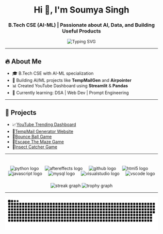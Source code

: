 <h1 align="center"><b> Hi 👋, I'm Soumya Singh </b></h1>

<h3 align="center"><b> B.Tech CSE (AI-ML) | Passionate about AI, Data, and Building Useful Products </b></h3>
<p align="center">
  <img src="https://readme-typing-svg.demolab.com?font=Fira+Code&pause=1000&center=true&vCenter=true&width=500&lines=Machine+Learning+Enthusiast;Passionate+about+AI;Web+Developer" alt="Typing SVG" />
</p>

----
## 🔥 About Me

* 🎓 B.Tech CSE with AI-ML specialization  
* 🧠 Building AI/ML projects like **TempMailGen** and **Airpointer**  
* 📊 Created YouTube Dashboard using **Streamlit** & **Pandas**  
* 🌱 Currently learning: DSA | Web Dev | Prompt Engineering

---

## 🚀 Projects

* 📈[YouTube Trending Dashboard](#coming-soon)
* 🔗[TempMail Generator Website](#coming-soon)
* 🔴[Bounce Ball Game](https://github.com/Soumya880/Bounce-Ball-game)
* 🚪[Escape The Maze Game](https://github.com/Soumya880/Escape-The-Maze-Game)
* 🐞[Insect Catcher Game](https://github.com/Soumya880/Insect-Catcher-Game)


---

<h1 align="center"></h1>


<div align="center">
  <img src="https://skillicons.dev/icons?i=py" height="60" alt="python logo"  />
  <img width="12" />
  <img src="https://cdn.jsdelivr.net/gh/devicons/devicon/icons/aftereffects/aftereffects-original.svg" height="60" alt="aftereffects logo"  />
  <img width="12" />
  <img src="https://cdn.jsdelivr.net/gh/devicons/devicon/icons/github/github-original.svg" height="60" alt="github logo"  />
  <img width="12" />
  <img src="https://cdn.jsdelivr.net/gh/devicons/devicon/icons/html5/html5-original.svg" height="60" alt="html5 logo"  />
  <img width="12" />
  <img src="https://cdn.jsdelivr.net/gh/devicons/devicon/icons/javascript/javascript-original.svg" height="60" alt="javascript logo"  />
  <img width="12" />
  <img src="https://cdn.jsdelivr.net/gh/devicons/devicon/icons/mysql/mysql-original.svg" height="60" alt="mysql logo"  />
  <img width="12" />
  <img src="https://cdn.jsdelivr.net/gh/devicons/devicon/icons/visualstudio/visualstudio-plain.svg" height="60" alt="visualstudio logo"  />
  <img width="12" />
  <img src="https://cdn.jsdelivr.net/gh/devicons/devicon/icons/vscode/vscode-original.svg" height="60" alt="vscode logo"  />
</div>

###


<div align="center">
  <img src="https://streak-stats.demolab.com?user=Soumya880&locale=en&mode=daily&theme=dracula&hide_border=false&border_radius=5&order=3" height="150" alt="streak graph"  />
  <img src="https://github-profile-trophy.vercel.app?username=Soumya880&theme=dracula&column=-1&row=1&margin-w=8&margin-h=8&no-bg=false&no-frame=false&order=4" height="150" alt="trophy graph"  />
</div>

---

![Snake animation](https://github.com/Soumya880/Soumya880/blob/output/snake.svg)




